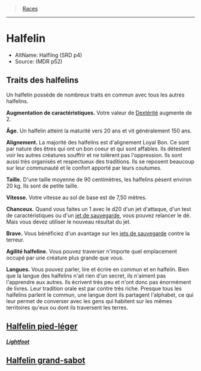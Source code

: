 ﻿---
!RaceItem
FullName: Halfelin
HasSubRaces: true
DexterityBonus: 2
Age: Un halfelin atteint la maturité vers 20 ans et vit généralement 150 ans.
Alignment: La majorité des halfelins est d'alignement Loyal Bon. Ce sont par nature des êtres qui ont un bon coeur et qui sont affables. Ils détestent voir les autres créatures souffrir et ne tolèrent pas l'oppression. Ils sont aussi très organisés et respectueux des traditions. Ils se reposent beaucoup sur leur communauté et le confort apporté par leurs coutumes.
Size: D'une taille moyenne de 90 centimètres, les halfelins pèsent environ 20 kg. Ils sont de petite taille.
Speed: Votre vitesse au sol de base est de 7,50 mètres.
Languages: Vous pouvez parler, lire et écrire en commun et en halfelin. Bien que la langue des halfelins n'ait rien d'un secret, ils n'aiment pas l'apprendre aux autres. Ils écrivent très peu et n'ont donc pas énormément de livres. Leur tradition orale est par contre très riche. Presque tous les halfelins parlent le commun, une langue dont ils partagent l'alphabet, ce qui leur permet de converser avec les gens qui habitent sur les mêmes territoires qu'eux ou dont ils traversent les terres.
Id: halfling_hd.md#halfelin
RootId: halfling_hd.md
ParentLink: races_hd.md#
Name: Halfelin
ParentName: Races
NameLevel: 1
AltName: Halfling (SRD p4)
Source: (MDR p52)
Attributes:
  AbilityScoreIncrease: Votre valeur de [Dextérité](hd_abilities_dexterity.md) augmente de 2.
---
>  [Races](races_hd.md#)

---


# Halfelin

- AltName: Halfling (SRD p4)
- Source: (MDR p52)

## Traits des halfelins

Un halfelin possède de nombreux traits en commun avec tous les autres halfelins.

**Augmentation de caractéristiques.** Votre valeur de [Dextérité](hd_abilities_dexterity.md) augmente de 2.

**Âge.** Un halfelin atteint la maturité vers 20 ans et vit généralement 150 ans.

**Alignement.** La majorité des halfelins est d'alignement Loyal Bon. Ce sont par nature des êtres qui ont un bon coeur et qui sont affables. Ils détestent voir les autres créatures souffrir et ne tolèrent pas l'oppression. Ils sont aussi très organisés et respectueux des traditions. Ils se reposent beaucoup sur leur communauté et le confort apporté par leurs coutumes.

**Taille.** D'une taille moyenne de 90 centimètres, les halfelins pèsent environ 20 kg. Ils sont de petite taille.

**Vitesse.** Votre vitesse au sol de base est de 7,50 mètres.

**Chanceux.** Quand vous faites un 1 avec le d20 d'un jet d'attaque, d'un test de caractéristiques ou d'un [jet de sauvegarde](hd_abilities_jets_de_sauvegarde.md), vous pouvez relancer le dé. Mais vous devez utiliser le nouveau résultat du jet.

**Brave.** Vous bénéficiez d'un avantage sur les [jets de sauvegarde](hd_abilities_jets_de_sauvegarde.md) contre la terreur.

**Agilité halfeline.** Vous pouvez traverser n'importe quel emplacement occupé par une créature plus grande que vous.

**Langues.** Vous pouvez parler, lire et écrire en commun et en halfelin. Bien que la langue des halfelins n'ait rien d'un secret, ils n'aiment pas l'apprendre aux autres. Ils écrivent très peu et n'ont donc pas énormément de livres. Leur tradition orale est par contre très riche. Presque tous les halfelins parlent le commun, une langue dont ils partagent l'alphabet, ce qui leur permet de converser avec les gens qui habitent sur les mêmes territoires qu'eux ou dont ils traversent les terres.



## [Halfelin pied-léger](hd_halfling_halfelin_pied_leger.md)

##### _[Lightfoot](hd_halfling_halfelin_pied_leger.md)_



## [Halfelin grand-sabot](hd_halfling_halfelin_grand_sabot.md)

